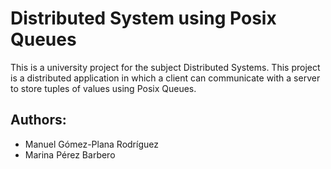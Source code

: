 # Distributed System using Posix Queues

This is a university project for the subject Distributed Systems. 
This project is a distributed application in which a client can communicate with a server to store tuples of values using Posix Queues.

## Authors:

- Manuel Gómez-Plana Rodríguez
- Marina Pérez Barbero
